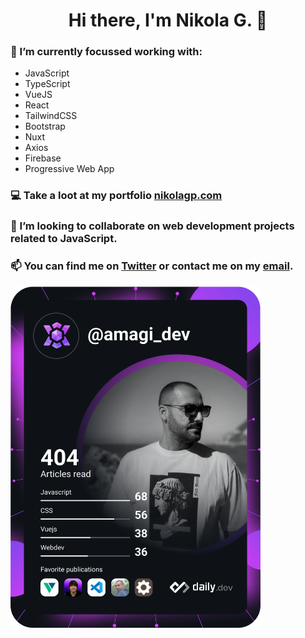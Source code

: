 <div align="center">
 
# Hi there, I'm Nikola G. 👋
</div>
 
### 🌱 I’m currently focussed working with:
- JavaScript
- TypeScript
- VueJS
- React
- TailwindCSS
- Bootstrap
- Nuxt
- Axios
- Firebase
- Progressive Web App

<!-- ### Aside of that I'm learning: <br> -->
### 💻 Take a loot at my portfolio [nikolagp.com](https://nikolagp.com)

### 👯 I’m looking to collaborate on web development projects related to JavaScript. 

### 📫 You can find me on [Twitter](https://twitter.com/amagi_dev) or contact me on my [email](petrovskinikolag@gmail.com).

<a href="https://app.daily.dev/amagi_dev"><img src="https://github.com/nikolagp/nikolagp/blob/main/devcard.svg" width="400" alt="Nikola G's Dev Card"/></a>
<!-- - 🤔 I’m looking for help with ...
- 💬 Ask me about ...
- - 😄 Pronouns: ...
- ⚡ Fun fact: ... 


 ### [YouTube Demonstration](https://youtu.be/7eJexJVCqJo)

## Description
Project consists of a simple PowerShell script that walks the user through "zeroing out" (wiping) any drives that are connected to the system. The utility allows you to select the target disk and choose the number of passes that are performed. The PowerShell script will configure a diskpart script file based on the user's selections and then launch Diskpart to perform the disk sanitization.
<br />


<h2>Languages and Utilities Used</h2>

- <b>PowerShell</b> 
- <b>Diskpart</b>

<h2>Environments Used </h2>

- <b>Windows 10</b> (21H2)

<h2>Program walk-through:</h2> -->

<!--   - VueRouter
  - Vuetify
  - Pinia
  - Vitest -->
